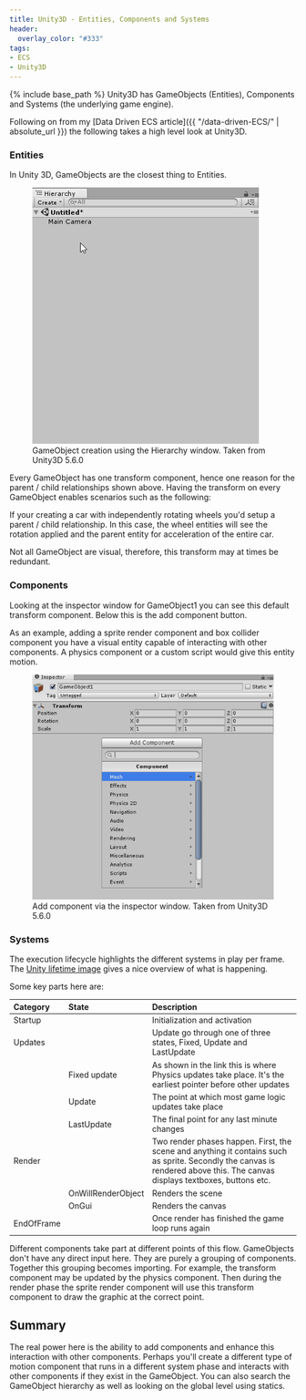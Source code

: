 ```yaml
---
title: Unity3D - Entities, Components and Systems
header:
  overlay_color: "#333"
tags:
- ECS
- Unity3D
---
```

{% include base_path %}
Unity3D has GameObjects (Entities), Components and Systems (the underlying game engine).

Following on from my [Data Driven ECS article]({{ "/data-driven-ECS/" | absolute_url }}) the following takes a high level look at Unity3D.

### Entities

In Unity 3D, GameObjects are the closest thing to Entities.

<figure>
	<img src="/assets/img/2017-06-01/GameObjectCreation.gif" alt="">
	<figcaption>GameObject creation using the Hierarchy window. Taken from Unity3D 5.6.0</figcaption>
</figure>

Every GameObject has one transform component, hence one reason for the parent / child relationships shown above. Having the transform on every GameObject enables scenarios such as the following:

If your creating a car with independently rotating wheels you'd setup a parent / child relationship. In this case, the wheel entities will see the rotation applied and the parent entity for acceleration of the entire car.

Not all GameObject are visual, therefore, this transform may at times be redundant.

### Components

Looking at the inspector window for GameObject1 you can see this default transform component. Below this is the add component button.

As an example, adding a sprite render component and box collider component you have a visual entity capable of interacting with other components. A physics component or a custom script would give this entity motion.

<figure>
	<img src="/assets/img/2017-06-01/AddComponentOverview.gif" alt="">
	<figcaption>Add component via the inspector window. Taken from Unity3D 5.6.0</figcaption>
</figure>

### Systems

The execution lifecycle highlights the different systems in play per frame. The [Unity lifetime image](https://forum.unity3d.com/attachments/unity-lifetime-png.47614/) gives a nice overview of what is happening.

Some key parts here are:

|Category | State | Description |
|:--|:--|:--|
|Startup  |       |Initialization and activation |
|Updates| | Update go through one of three states, Fixed, Update and LastUpdate |
|| Fixed update | As shown in the link this is where Physics updates take place. It's the earliest pointer before other updates |
|         | Update | The point at which most game logic updates take place |
|         | LastUpdate | The final point for any last minute changes |
|Render | | Two render phases happen. First, the scene and anything it contains such as sprite. Secondly the canvas is rendered above this. The canvas displays textboxes, buttons etc. |
| | OnWillRenderObject | Renders the scene             |
|        | OnGui | Renders the canvas            |
|EndOfFrame       | | Once render has finished the game loop runs again |

Different components take part at different points of this flow. GameObjects don't have any direct input here. They are purely a grouping of components. Together this grouping becomes importing. For example, the transform component may be updated by the physics component. Then during the render phase the sprite render component will use this transform component to draw the graphic at the correct point.

## Summary

The real power here is the ability to add components and enhance this interaction with other components. Perhaps you'll create a different type of motion component that runs in a different system phase and interacts with other components if they exist in the GameObject. You can also search the GameObject hierarchy as well as looking on the global level using statics.
